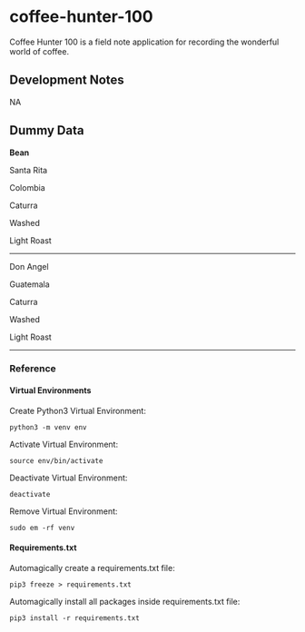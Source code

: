 # coffee-hunter-100

Coffee Hunter 100 is a field note application for recording the wonderful world of coffee.

## Development Notes

NA

## Dummy Data

**Bean**

Santa Rita

Colombia

Caturra

Washed

Light Roast

---

Don Angel

Guatemala

Caturra

Washed

Light Roast

---

### Reference

#### Virtual Environments

Create Python3 Virtual Environment:

`python3 -m venv env`

Activate Virtual Environment:

`source env/bin/activate`

Deactivate Virtual Environment:

`deactivate`

Remove Virtual Environment:

`sudo em -rf venv`

#### Requirements.txt

Automagically create a requirements.txt file:

`pip3 freeze > requirements.txt`

Automagically install all packages inside requirements.txt file:

`pip3 install -r requirements.txt`
